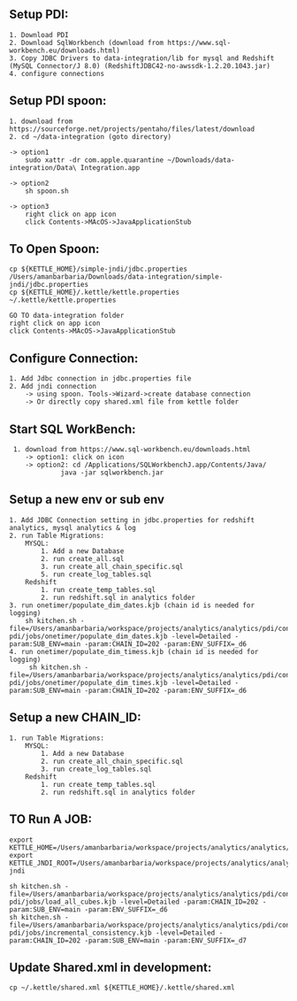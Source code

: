 ## Setup PDI:
	1. Download PDI
	2. Download SqlWorkbench (download from https://www.sql-workbench.eu/downloads.html)
	3. Copy JDBC Drivers to data-integration/lib for mysql and Redshift (MySQL Connector/J 8.0) (RedshiftJDBC42-no-awssdk-1.2.20.1043.jar)
	4. configure connections

## Setup PDI spoon:
	1. download from https://sourceforge.net/projects/pentaho/files/latest/download
	2. cd ~/data-integration (goto directory)

	-> option1
		sudo xattr -dr com.apple.quarantine ~/Downloads/data-integration/Data\ Integration.app

	-> option2
		sh spoon.sh

	-> option3
		right click on app icon
		click Contents->MAcOS->JavaApplicationStub

## To Open Spoon:
	cp ${KETTLE_HOME}/simple-jndi/jdbc.properties /Users/amanbarbaria/Downloads/data-integration/simple-jndi/jdbc.properties
	cp ${KETTLE_HOME}/.kettle/kettle.properties ~/.kettle/kettle.properties	

	GO TO data-integration folder
	right click on app icon
	click Contents->MAcOS->JavaApplicationStub
	
## Configure Connection:
	1. Add Jdbc connection in jdbc.properties file
	2. Add jndi connection 
		-> using spoon. Tools->Wizard->create database connection 
		-> Or directly copy shared.xml file from kettle folder

## Start SQL WorkBench:
	 1. download from https://www.sql-workbench.eu/downloads.html 
	 	-> option1: click on icon
		-> option2: cd /Applications/SQLWorkbenchJ.app/Contents/Java/
				 java -jar sqlworkbench.jar

			
## Setup a new env or sub env
	1. Add JDBC Connection setting in jdbc.properties for redshift analytics, mysql analytics & log 
	2. run Table Migrations:
	    MYSQL:
		    1. Add a new Database
		    2. run create_all.sql
		    3. run create_all_chain_specific.sql
		    5. run create_log_tables.sql
	    Redshift
	        1. run create_temp_tables.sql
	        2. run redshift.sql in analytics folder
    3. run onetimer/populate_dim_dates.kjb (chain id is needed for logging)   
        sh kitchen.sh -file=/Users/amanbarbaria/workspace/projects/analytics/analytics/pdi/content-pdi/jobs/onetimer/populate_dim_dates.kjb -level=Detailed -param:SUB_ENV=main -param:CHAIN_ID=202 -param:ENV_SUFFIX=_d6 
    4. run onetimer/populate_dim_timess.kjb (chain id is needed for logging)
         sh kitchen.sh -file=/Users/amanbarbaria/workspace/projects/analytics/analytics/pdi/content-pdi/jobs/onetimer/populate_dim_times.kjb -level=Detailed -param:SUB_ENV=main -param:CHAIN_ID=202 -param:ENV_SUFFIX=_d6

## Setup a new CHAIN_ID:
	1. run Table Migrations:
	    MYSQL:
		    1. Add a new Database
			2. run create_all_chain_specific.sql
			3. run create_log_tables.sql
		Redshift
			1. run create_temp_tables.sql
			2. run redshift.sql in analytics folder

## TO Run A JOB:
	export KETTLE_HOME=/Users/amanbarbaria/workspace/projects/analytics/analytics/pdi/configs/development
	export KETTLE_JNDI_ROOT=/Users/amanbarbaria/workspace/projects/analytics/analytics/pdi/configs/development/simple-jndi

	sh kitchen.sh -file=/Users/amanbarbaria/workspace/projects/analytics/analytics/pdi/content-pdi/jobs/load_all_cubes.kjb -level=Detailed -param:CHAIN_ID=202 -param:SUB_ENV=main -param:ENV_SUFFIX=_d6 
	sh kitchen.sh -file=/Users/amanbarbaria/workspace/projects/analytics/analytics/pdi/content-pdi/jobs/incremental_consistency.kjb -level=Detailed -param:CHAIN_ID=202 -param:SUB_ENV=main -param:ENV_SUFFIX=_d7 

## Update Shared.xml in development:
	cp ~/.kettle/shared.xml ${KETTLE_HOME}/.kettle/shared.xml
